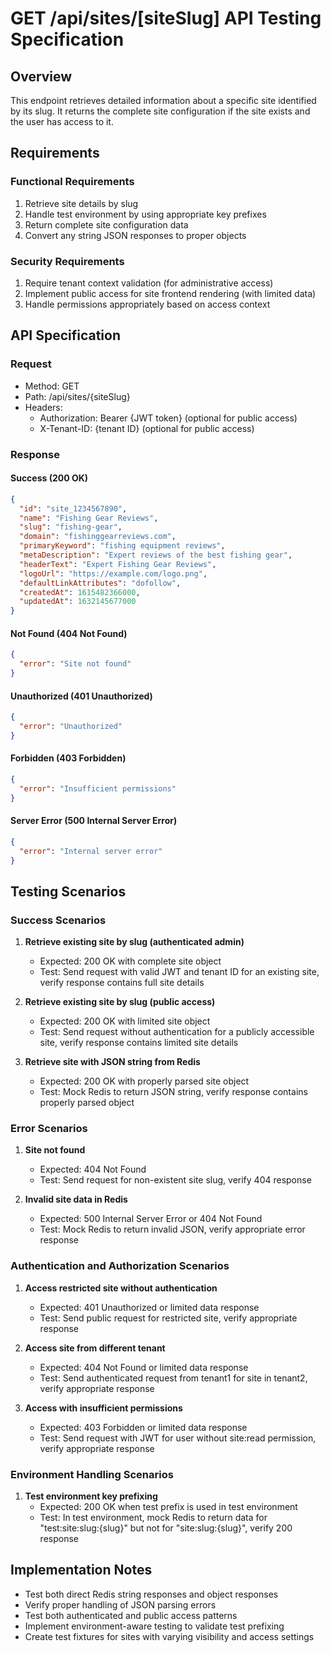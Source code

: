 # GET /api/sites/[siteSlug] API Testing Specification

## Overview

This endpoint retrieves detailed information about a specific site identified by its slug. It returns the complete site configuration if the site exists and the user has access to it.

## Requirements

### Functional Requirements

1. Retrieve site details by slug
2. Handle test environment by using appropriate key prefixes
3. Return complete site configuration data
4. Convert any string JSON responses to proper objects

### Security Requirements

1. Require tenant context validation (for administrative access)
2. Implement public access for site frontend rendering (with limited data)
3. Handle permissions appropriately based on access context

## API Specification

### Request

- Method: GET
- Path: /api/sites/{siteSlug}
- Headers:
  - Authorization: Bearer {JWT token} (optional for public access)
  - X-Tenant-ID: {tenant ID} (optional for public access)

### Response

#### Success (200 OK)

```json
{
  "id": "site_1234567890",
  "name": "Fishing Gear Reviews",
  "slug": "fishing-gear",
  "domain": "fishinggearreviews.com",
  "primaryKeyword": "fishing equipment reviews",
  "metaDescription": "Expert reviews of the best fishing gear",
  "headerText": "Expert Fishing Gear Reviews",
  "logoUrl": "https://example.com/logo.png",
  "defaultLinkAttributes": "dofollow",
  "createdAt": 1615482366000,
  "updatedAt": 1632145677000
}
```

#### Not Found (404 Not Found)

```json
{
  "error": "Site not found"
}
```

#### Unauthorized (401 Unauthorized)

```json
{
  "error": "Unauthorized"
}
```

#### Forbidden (403 Forbidden)

```json
{
  "error": "Insufficient permissions"
}
```

#### Server Error (500 Internal Server Error)

```json
{
  "error": "Internal server error"
}
```

## Testing Scenarios

### Success Scenarios

1. **Retrieve existing site by slug (authenticated admin)**
   - Expected: 200 OK with complete site object
   - Test: Send request with valid JWT and tenant ID for an existing site, verify response contains full site details

2. **Retrieve existing site by slug (public access)**
   - Expected: 200 OK with limited site object
   - Test: Send request without authentication for a publicly accessible site, verify response contains limited site details

3. **Retrieve site with JSON string from Redis**
   - Expected: 200 OK with properly parsed site object
   - Test: Mock Redis to return JSON string, verify response contains properly parsed object

### Error Scenarios

1. **Site not found**
   - Expected: 404 Not Found
   - Test: Send request for non-existent site slug, verify 404 response

2. **Invalid site data in Redis**
   - Expected: 500 Internal Server Error or 404 Not Found
   - Test: Mock Redis to return invalid JSON, verify appropriate error response

### Authentication and Authorization Scenarios

1. **Access restricted site without authentication**
   - Expected: 401 Unauthorized or limited data response
   - Test: Send public request for restricted site, verify appropriate response

2. **Access site from different tenant**
   - Expected: 404 Not Found or limited data response
   - Test: Send authenticated request from tenant1 for site in tenant2, verify appropriate response

3. **Access with insufficient permissions**
   - Expected: 403 Forbidden or limited data response
   - Test: Send request with JWT for user without site:read permission, verify appropriate response

### Environment Handling Scenarios

1. **Test environment key prefixing**
   - Expected: 200 OK when test prefix is used in test environment
   - Test: In test environment, mock Redis to return data for "test:site:slug:{slug}" but not for "site:slug:{slug}", verify 200 response

## Implementation Notes

- Test both direct Redis string responses and object responses
- Verify proper handling of JSON parsing errors
- Test both authenticated and public access patterns
- Implement environment-aware testing to validate test prefixing
- Create test fixtures for sites with varying visibility and access settings
